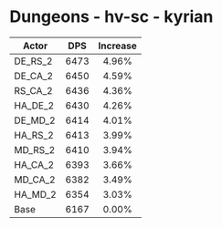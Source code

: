 # Dungeons - hv-sc - kyrian
| Actor | DPS | Increase |
|---|:---:|:---:|
|DE_RS_2|6473|4.96%|
|DE_CA_2|6450|4.59%|
|RS_CA_2|6436|4.36%|
|HA_DE_2|6430|4.26%|
|DE_MD_2|6414|4.01%|
|HA_RS_2|6413|3.99%|
|MD_RS_2|6410|3.94%|
|HA_CA_2|6393|3.66%|
|MD_CA_2|6382|3.49%|
|HA_MD_2|6354|3.03%|
|Base|6167|0.00%|
